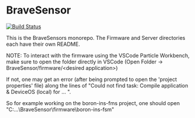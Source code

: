 # BraveSensor

[![Build Status](https://app.travis-ci.com/bravetechnologycoop/BraveSensor.svg?branch=main)](https://app.travis-ci.com/bravetechnologycoop/BraveSensor)

This is the BraveSensors monorepo. The Firmware and Server directories each have their own README.

NOTE: To interact with the firmware using the VSCode Particle Workbench, make sure to open the folder directly in VSCode (Open Folder -> BraveSensor/firmware/\<desired application\>)

If not, one may get an error (after being prompted to open the 'project properties' file) along the lines of "Could not find task: Compile application & DeviceOS (local) for ... ". 

So for example working on the boron-ins-fms project, one should open "C:\...\BraveSensor\firmware\boron-ins-fsm"

 
